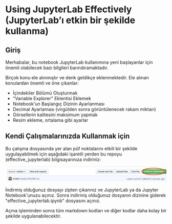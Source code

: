# Using JupyterLab Effectively (JupyterLab’ı etkin bir şekilde kullanma)

## Giriş

Merhabalar, bu notebook JupyterLab kullanımına yeni başlayanlar için önemli olabilecek bazı bilgileri barındıramaktadır. 

Birçok konu ele alınmıştır ve denk geldikçe eklenmektedir. Ele alınan konulardan önemli ve öne çıkanlar:

- İçindekiler Bölümü Oluşturmak
- "Variable Explorer" Eklentisi Eklemek
- Notebook'un Başlangıç Dizinin Ayarlanması
- Decimal Ayarlaması (virgülden sonra görüntülenecek rakam miktarı)
- Görsellerin kalitesini maksimum yapmak
- Resim ekleme, ortalama gibi ayarlar

## Kendi Çalışmalarınızda Kullanmak için

Bu çalışma dosyasında yer alan püf noktalarını etkili bir şekilde uygulayabilmek için aşağıdaki işaretli yerden bu repoyu (effective_jupyterlab) bilgisayarınıza indiriniz:

![Download](download.png)


İndirmiş olduğunuz dosyayı zipten çıkarınız ve JupyterLab ya da Jupyter Notebook'unuzu açınız. Sonra indirmiş olduğunuz dosyanın dizinine giderek "effective_jupyterlab.ipynb" dosyasını açınız. 

Açma işleminden sonra tüm markdown kodları ve diğer kodlar daha kolay bir şekilde uygulanabilecektir.



